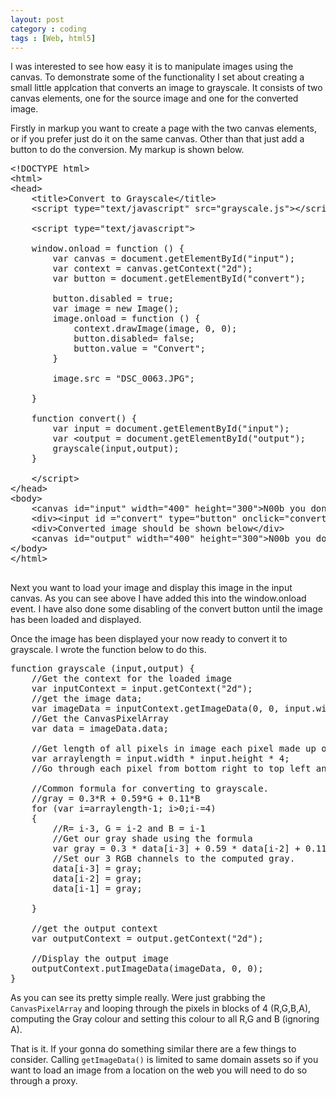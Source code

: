 ```yaml
---
layout: post
category : coding
tags : [Web, html5]
---
```


I was interested to see how easy it is to manipulate images using the canvas. To demonstrate some of the functionality I set about creating a small little applcation that converts an image to grayscale. It consists of two canvas elements, one for the source image and one for the converted image.


Firstly in markup you want to create a page with the two canvas elements, or if you prefer just do it on the same canvas. Other than that just add a button to do the conversion. My markup is shown below.

<pre>
&lt;!DOCTYPE html&gt;
&lt;html&gt;
&lt;head&gt;
	&lt;title&gt;Convert to Grayscale&lt;/title&gt;
	&lt;script type="text/javascript" src="grayscale.js"&gt;&lt;/script&gt;
	
	&lt;script type="text/javascript"&gt;

	window.onload = function () {
		var canvas = document.getElementById("input");
		var context = canvas.getContext("2d");
		var button = document.getElementById("convert");
		
		button.disabled = true;
		var image = new Image();
		image.onload = function () {
			context.drawImage(image, 0, 0);
			button.disabled= false;
			button.value = "Convert";
		}
		
		image.src = "DSC_0063.JPG";
		
	}
	
	function convert() {
		var input = document.getElementById("input");
		var &lt;output = document.getElementById("output");
		grayscale(input,output);
	}

	&lt;/script&gt;
&lt;/head&gt;
&lt;body&gt;
	&lt;canvas id="input" width="400" height="300"&gt;N00b you dont have a browser that supports this.&lt;/canvas&gt;
	&lt;div&gt;&lt;input id ="convert" type="button" onclick="convert()" value="Loading..."/&gt;&lt;/div&gt;
	&lt;div&gt;Converted image should be shown below&lt;/div&gt;
	&lt;canvas id="output" width="400" height="300"&gt;N00b you dont have a browser that supports this.&lt;/canvas&gt;
&lt;/body&gt;
&lt;/html&gt;
	
</pre>

Next you want to load your image and display this image in the input canvas. As you can see above I have added this into the window.onload event. I have also done some disabling of the convert button until the image has been loaded and displayed.

Once the image has been displayed your now ready to convert it to grayscale. I wrote the function below to do this.

<pre>
function grayscale (input,output) {
	//Get the context for the loaded image
	var inputContext = input.getContext("2d");
	//get the image data;
	var imageData = inputContext.getImageData(0, 0, input.width, input.height);
	//Get the CanvasPixelArray 
	var data = imageData.data;
	
	//Get length of all pixels in image each pixel made up of 4 elements for each pixel, one for Red, Green, Blue and Alpha
	var arraylength = input.width * input.height * 4;
	//Go through each pixel from bottom right to top left and alter to its gray equiv
	
    //Common formula for converting to grayscale.
	//gray = 0.3*R + 0.59*G + 0.11*B 
	for (var i=arraylength-1; i&gt;0;i-=4)
	{
		//R= i-3, G = i-2 and B = i-1
		//Get our gray shade using the formula
		var gray = 0.3 * data[i-3] + 0.59 * data[i-2] + 0.11 * data[i-1];
		//Set our 3 RGB channels to the computed gray.
		data[i-3] = gray;
		data[i-2] = gray;
		data[i-1] = gray;
	
	}
	
	//get the output context
	var outputContext = output.getContext("2d");
	
	//Display the output image
	outputContext.putImageData(imageData, 0, 0);
}
</pre>

As you can see its pretty simple really. Were just grabbing the <code>CanvasPixelArray</code> and looping through the pixels in blocks of 4 (R,G,B,A), computing the Gray colour and setting this colour to all R,G and B (ignoring A). 

That is it. If your gonna do something similar there are a few things to consider. Calling <code>getImageData()</code> is limited to same domain assets so if you want to load an image from a location on the web you will need to do so through a proxy.